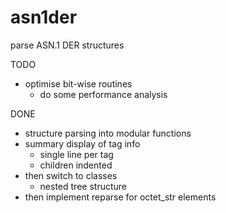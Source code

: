 # asn1der
parse ASN.1 DER structures

TODO
- optimise bit-wise routines
  - do some performance analysis

DONE
- structure parsing into modular functions
- summary display of tag info
  - single line per tag
  - children indented
- then switch to classes
  -  nested tree structure
- then implement reparse for octet_str elements